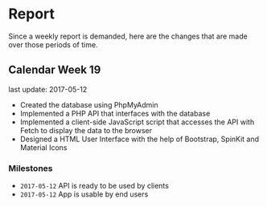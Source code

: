 # Report

Since a weekly report is demanded, here are the changes that are made over
those periods of time.

## Calendar Week 19
last update: 2017-05-12

* Created the database using PhpMyAdmin
* Implemented a PHP API that interfaces with the database
* Implemented a client-side JavaScript script that accesses the API with Fetch
  to display the data to the browser
* Designed a HTML User Interface with the help of Bootstrap, SpinKit and
  Material Icons

### Milestones

* `2017-05-12` API is ready to be used by clients
* `2017-05-12` App is usable by end users
